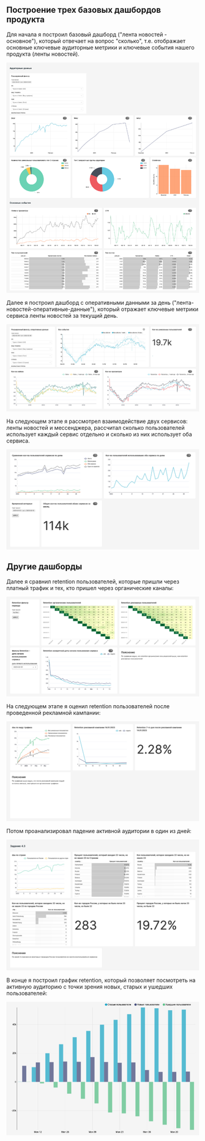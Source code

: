 ## Построение трех базовых дашбордов продукта

Для начала я построил базовый дашборд ("лента новостей - основное"), который отвечает на вопрос "сколько", т.е. отображает основные ключевые аудиторные метрики и ключевые события нашего продукта (ленты новостей).

![Базовый дашборд](лента-новостей-основное.jpg)

Далее я построил дашборд с оперативными данными за день ("лента-новостей-оперативные-данные"), который отражает ключевые метрики сервиса ленты новостей за текущий день.

![Дашборд с оперативными данными](лента-новостей-оперативные-данные.jpg)

На следующем этапе я рассмотрел взаимодействие двух сервисов: ленты новостей и мессенджера, рассчитал сколько пользователей использует каждый сервис отдельно и сколько из них использует оба сервиса. 

![Взаимодействие сервисов](взаимодействие-двух-сервисов.jpg)

## Другие дашборды

Далее я сравнил retention пользователей, которые пришли через платный трафик и тех, кто пришел через органические каналы:

![Сравнение retention пользователей](задание-4-1-сравнение-retention.jpg)

На следующем этапе я оценил retention пользователей после проведенной рекламной кампании:

![Retention пользователей после рекламной кампании](задание-4-2-retention-пользователей-после-рекламной-кампании.jpg)

Потом проанализировал падение активной аудитории в один из дней:

![Анализ падения активной аудитории](задание-4-3-анализ-падения-аудитории.jpg)

В конце я построил график retention, который позволяет посмотреть на активную аудиторию с точки зрения новых, старых и ушедших пользователей:

![График retention](retention-по-типу-пользователей.jpg)

